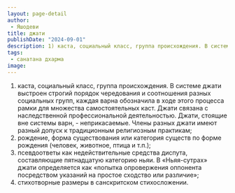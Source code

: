 ```yaml
---
layout: page-detail
author:
 - Яшодеви
title: джати
publishDate: "2024-09-01"
description: 1) каста, социальный класс, группа происхождения. В системе джати выстроен строгий порядок чередования и соотношения разных социальных групп, каждая варна обозначила в ходе этого процесса рамки для множества самостоятельных каст. Джати связана с наследственной профессиональной деятельностью. Джати, стоящие вне системы варн, - неприкасаемые. Члены разных джати имеют разный допуск к традиционным религиозным практикам;
tags:
 - санатана дхарма
image: 
---
```


1) каста, социальный класс, группа происхождения. В системе джати выстроен строгий порядок чередования и соотношения разных социальных групп, каждая варна обозначила в ходе этого процесса рамки для множества самостоятельных каст. Джати связана с наследственной профессиональной деятельностью. Джати, стоящие вне системы варн, - неприкасаемые. Члены разных джати имеют разный допуск к традиционным религиозным практикам;
2) рождение, форма существования или категория существ по форме рождения (человек, животное, птица и т.п.);
3) псевдоответы как недействительные средства диспута, составляющие пятнадцатую категорию ньяи. В «Ньяя-сутрах» джати определяется как «попытка опровержения оппонента посредством указаний на простое сходство или различие»;
4) стихотворные размеры в санскритском стихосложении.

